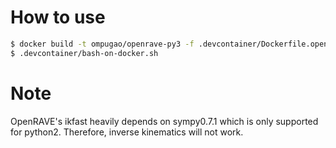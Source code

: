 # How to use
```sh
$ docker build -t ompugao/openrave-py3 -f .devcontainer/Dockerfile.openravepy3 .
$ .devcontainer/bash-on-docker.sh
```
# Note
OpenRAVE's ikfast heavily depends on sympy0.7.1 which is only supported for python2.
Therefore, inverse kinematics will not work.

